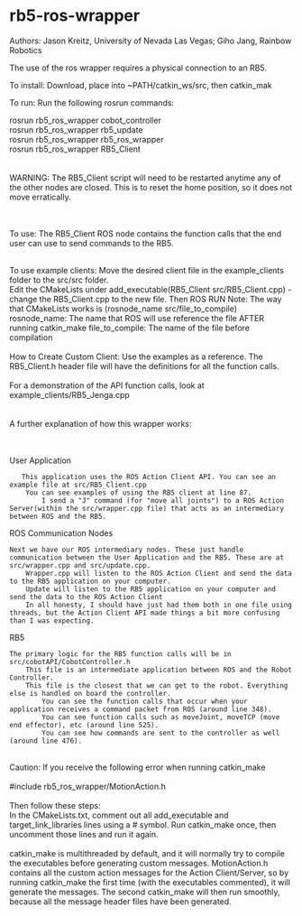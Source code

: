 # rb5-ros-wrapper

Authors: Jason Kreitz, University of Nevada Las Vegas;
         Giho Jang, Rainbow Robotics

The use of the ros wrapper requires a physical connection to an RB5.

To install:
Download, place into ~PATH/catkin_ws/src, then catkin_mak

To run:
Run the following rosrun commands:

rosrun rb5_ros_wrapper cobot_controller <br />
rosrun rb5_ros_wrapper rb5_update <br />
rosrun rb5_ros_wrapper rb5_ros_wrapper <br />
rosrun rb5_ros_wrapper RB5_Client <br />
<br />
<br />
WARNING: The RB5_Client script will need to be restarted anytime any of the other nodes are closed. This is to reset the home position, so it does not move erratically.
<br />
<br />
<br />

To use:
The RB5_Client ROS node contains the function calls that the end user can use to send commands to the RB5. 
<br />
<br/>

To use example clients:
Move the desired client file in the example_clients folder to the src/src folder.  
Edit the CMakeLists under add_executable(RB5_Client src/RB5_Client.cpp) - change the RB5_Client.cpp to the new file. Then ROS RUN
         Note: The way that CMakeLists works is (rosnode_name src/file_to_compile)
         rosnode_name: The name that ROS will use reference the file AFTER running catkin_make
         file_to_compile: The name of the file before compilation
<br />
<br />
How to Create Custom Client:
Use the examples as a reference. The RB5_Client.h header file will have the definitions for all the function calls.
<br />
<br />
For a demonstration of the API function calls, look at example_clients/RB5_Jenga.cpp
<br />
<br />
<br />
A further explanation of how this wrapper works:
<br />
<br />
<br />

User Application

       This application uses the ROS Action Client API. You can see an example file at src/RB5_Client.cpp
        You can see examples of using the RB5 client at line 87.
            I send a "J" command (for "move all joints") to a ROS Action Server(within the src/wrapper.cpp file) that acts as an intermediary between ROS and the RB5.


ROS Communication Nodes

    Next we have our ROS intermediary nodes. These just handle communication between the User Application and the RB5. These are at src/wrapper.cpp and src/update.cpp.
        Wrapper.cpp will listen to the ROS Action Client and send the data to the RB5 application on your computer.
        Update will listen to the RB5 application on your computer and send the data to the ROS Action Client
        In all honesty, I should have just had them both in one file using threads, but the Action Client API made things a bit more confusing than I was expecting.

RB5

    The primary logic for the RB5 function calls will be in src/cobotAPI/CobotController.h
        This file is an intermediate application between ROS and the Robot Controller.
        This file is the closest that we can get to the robot. Everything else is handled on board the controller.
            You can see the function calls that occur when your application receives a command packet from ROS (around line 348).
            You can see function calls such as moveJoint, moveTCP (move end effector), etc (around line 525). 
            You can see how commands are sent to the controller as well (around line 476).

<br />
Caution: If you receive the following error when running catkin_make
<br />
<br />
#include rb5_ros_wrapper/MotionAction.h
<br />
<br />
Then follow these steps:
<br />
In the CMakeLists.txt, comment out all add_executable and target_link_libraries lines using a # symbol. Run catkin_make once, then uncomment those lines and run it again.
<br />
<br />
catkin_make is multithreaded by default, and it will normally try to compile the executables before generating custom messages. MotionAction.h contains all the custom action messages for the Action Client/Server, so by running catkin_make the first time (with the executables commented), it will generate the messages. The second catkin_make will then run smoothly, because all the message header files have been generated.
